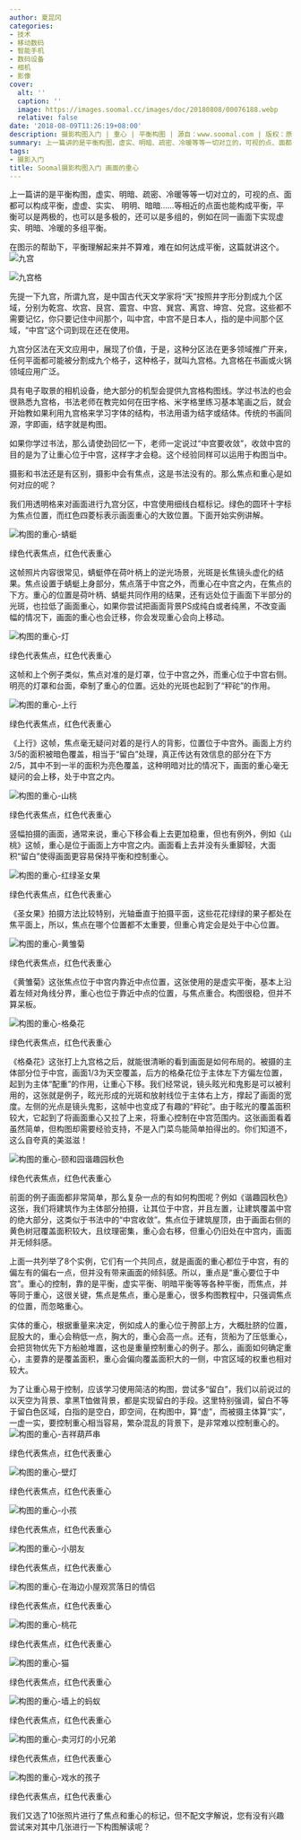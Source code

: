 ```yaml
---
author: 夏昆冈
categories:
- 技术
- 移动数码
- 智能手机
- 数码设备
- 相机
- 影像
cover:
  alt: ''
  caption: ''
  image: https://images.soomal.cc/images/doc/20180808/00076188.webp
  relative: false
date: '2018-08-09T11:26:19+08:00'
description: 摄影构图入门 | 重心 | 平衡构图 | 源自：www.soomal.com | 版权：原创 |  平均/总评分：09.82/373
summary: 上一篇讲的是平衡构图，虚实、明暗、疏密、冷暖等等一切对立的，可视的点、面都可以构成平衡，虚虚、实实、 明明、暗暗……等相近的点面也能构成平衡。平衡理解起来并不算难，难在如何达成平衡，这篇就讲这个
tags:
- 摄影入门
title: Soomal摄影构图入门 画面的重心
---
```


上一篇讲的是平衡构图，虚实、明暗、疏密、冷暖等等一切对立的，可视的点、面都可以构成平衡，虚虚、实实、 明明、暗暗……等相近的点面也能构成平衡，平衡可以是两极的，也可以是多极的，还可以是多组的，例如在同一画面下实现虚实、明暗、冷暖的多组平衡。

在图示的帮助下，平衡理解起来并不算难，难在如何达成平衡，这篇就讲这个。
![九宫](https://images.soomal.cc/images/doc/20180808/00076185_01.webp)




![九宫格](https://images.soomal.cc/images/doc/20180808/00076186_01.webp)




先提一下九宫，所谓九宫，是中国古代天文学家将“天”按照井字形分割成九个区域，分别为乾宫、坎宫、艮宫、震宫、中宫、巽宫、离宫、坤宫、兑宫。这些都不需要记忆，你只要记住中间那个，叫中宫，中宫不是日本人，指的是中间那个区域，“中宫”这个词到现在还在使用。

九宫分区法在天文应用中，展现了价值，于是，这种分区法在更多领域推广开来，任何平面都可能被分割成九个格子，这种格子，就叫九宫格。九宫格在书画或火锅领域应用广泛。

具有电子取景的相机设备，绝大部分的机型会提供九宫格构图线。学过书法的也会很熟悉九宫格，书法老师在教完如何在田字格、米字格里练习基本笔画之后，就会开始教如果利用九宫格来学习字体的结构，书法用语为结字或结体。传统的书画同源，字即画，结字就是构图。

如果你学过书法，那么请使劲回忆一下，老师一定说过“中宫要收敛”，收敛中宫的目的是为了让重心位于中宫，这样字才会稳。这个经验同样可以运用于构图当中。

摄影和书法还是有区别，摄影中会有焦点，这是书法没有的。那么焦点和重心是如何对应的呢？

我们用透明格来对画面进行九宫分区，中宫使用细线白框标记。绿色的圆环十字标为焦点位置，而红色四菱标表示画面重心的大致位置。下面开始实例讲解。

![构图的重心-蜻蜓](https://images.soomal.cc/images/doc/20180808/00076187.webp)

绿色代表焦点，红色代表重心


这帧照片内容很常见，蜻蜓停在荷叶柄上的逆光场景，光斑是长焦镜头虚化的结果。焦点设置于蜻蜓上身部分，焦点落于中宫之外，而重心在中宫之内，在焦点的下方。重心的位置是荷叶柄、蜻蜓共同作用的结果，还有远处位于画面下半部分的光斑，也拉低了画面重心，如果你尝试把画面背景PS成纯白或者纯黑，不改变画幅的情况下，画面的重心也会迁移，你会发现重心会向上移动。

![构图的重心-灯](https://images.soomal.cc/images/doc/20180808/00076188.webp)

绿色代表焦点，红色代表重心


这帧和上个例子类似，焦点对准的是灯罩，位于中宫之外，而重心位于中宫右侧。明亮的灯罩和台面，牵制了重心的位置。远处的光斑也起到了“秤砣”的作用。

![构图的重心-上行](https://images.soomal.cc/images/doc/20180808/00076190.webp)

绿色代表焦点，红色代表重心


《上行》这帧，焦点毫无疑问对着的是行人的背影，位置位于中宫外。画面上方约3/5的面积被暗色覆盖，相当于“留白”处理，真正传达有效信息的部分在下方2/5，其中不到一半的面积为亮色覆盖，这种明暗对比的情况下，画面的重心毫无疑问的会上移，处于中宫之内。

![构图的重心-山桃](https://images.soomal.cc/images/doc/20180808/00076189.webp)

绿色代表焦点，红色代表重心


竖幅拍摄的画面，通常来说，重心下移会看上去更加稳重，但也有例外，例如《山桃》这帧，重心是位于画面上方中宫之内。画面看上去并没有头重脚轻，大面积“留白”使得画面更容易保持平衡和控制重心。

![构图的重心-红绿圣女果](https://images.soomal.cc/images/doc/20180808/00076191.webp)

绿色代表焦点，红色代表重心


《圣女果》拍摄方法比较特别，光轴垂直于拍摄平面，这些花花绿绿的果子都处在焦平面上，所以，焦点在哪个位置都不太重要，但重心肯定会是处于中心位置。

![构图的重心-黄雏菊](https://images.soomal.cc/images/doc/20180808/00076192.webp)

绿色代表焦点，红色代表重心


《黄雏菊》这张焦点位于中宫内靠近中点位置，这张使用的是虚实平衡，基本上沿着左倾对角线分界，重心也位于靠近中点的位置，与焦点重合。构图很稳，但并不算呆板。

![构图的重心-格桑花](https://images.soomal.cc/images/doc/20180808/00076193.webp)

绿色代表焦点，红色代表重心


《格桑花》这张打上九宫格之后，就能很清晰的看到画面是如何布局的。被摄的主体部分位于中宫，画面1/3为天空覆盖，后方的格桑花位于主体左下方偏左位置，起到为主体“配重”的作用，让重心下移。我们经常说，镜头眩光和鬼影是可以被利用的，这张就是例子，眩光形成的光斑和放射线位于主体右上方，撑起了画面的宽度。左侧的光点是镜头鬼影，这帧中也变成了有趣的“秤砣”。由于眩光的覆盖面积较大，它起到了将画面重心又拉了上来，将重心控制在中宫范围内。这张画面看着虽然简单，但构图却需要经验支持，不是入门菜鸟能简单拍得出的。你们知道不，这么自夸真的美滋滋！

![构图的重心-颐和园谐趣园秋色](https://images.soomal.cc/images/doc/20180808/00076194.webp)

绿色代表焦点，红色代表重心


前面的例子画面都非常简单，那么复杂一点的有如何构图呢？例如《谐趣园秋色》这张，我们将建筑作为主体部分拍摄，让其位于中宫，并且左置，让建筑覆盖中宫的绝大部分，这类似于书法中的“中宫收敛”。焦点位于建筑屋顶，由于画面右侧的黄色树冠覆盖面积较大，且纹理密集，重心会右移，但重心仍旧处在中宫内，画面并无倾斜感。

上面一共列举了8个实例，它们有一个共同点，就是画面的重心都位于中宫，有的偏左有的偏右一点，但并没有带来画面的倾斜感。所以，重点是“重心要位于中宫”。重心的控制，靠的是平衡，虚实平衡、明暗平衡等等各种平衡，而焦点，并等同于重心，这很关键，焦点是焦点，重心是重心，很多构图教程中，只强调焦点的位置，而忽略重心。

实体的重心，根据重量来决定，例如成人的重心位于胯部上方，大概肚脐的位置，屁股大的，重心会稍低一点，胸大的，重心会高一点。还有，货船为了压低重心，会把货物优先下方船舱堆置，这也是重量控制重心的例子。那么，画面如何确定重心，主要靠的是覆盖面积，重心会偏向覆盖面积大的一侧，中宫区域的权重也相对较大。

为了让重心易于控制，应该学习使用简洁的构图，尝试多“留白”，我们以前说过的以天空为背景、拿黑T恤做背景，都是实现留白的手段。这里特别强调，留白不等于留白色区域，白指的是空白，即空间，在构图中，算“虚”，而被摄主体算“实”，一虚一实，要控制重心相当容易，繁杂混乱的背景下，是非常难以控制重心的。
![构图的重心-吉祥葫芦串](https://images.soomal.cc/images/doc/20180808/00076195_01.webp)

绿色代表焦点，红色代表重心


![构图的重心-壁灯](https://images.soomal.cc/images/doc/20180808/00076196_01.webp)

绿色代表焦点，红色代表重心


![构图的重心-小孩](https://images.soomal.cc/images/doc/20180808/00076197_01.webp)

绿色代表焦点，红色代表重心


![构图的重心-小朋友](https://images.soomal.cc/images/doc/20180808/00076198_01.webp)

绿色代表焦点，红色代表重心


![构图的重心-在海边小屋观赏落日的情侣](https://images.soomal.cc/images/doc/20180808/00076199_01.webp)

绿色代表焦点，红色代表重心


![构图的重心-桃花](https://images.soomal.cc/images/doc/20180808/00076200_01.webp)

绿色代表焦点，红色代表重心


![构图的重心-猫](https://images.soomal.cc/images/doc/20180808/00076201_01.webp)

绿色代表焦点，红色代表重心


![构图的重心-墙上的蚂蚁](https://images.soomal.cc/images/doc/20180808/00076202_01.webp)

绿色代表焦点，红色代表重心


![构图的重心-卖河灯的小兄弟](https://images.soomal.cc/images/doc/20180808/00076203_01.webp)

绿色代表焦点，红色代表重心


![构图的重心-戏水的孩子](https://images.soomal.cc/images/doc/20180808/00076204_01.webp)

绿色代表焦点，红色代表重心


我们又选了10张照片进行了焦点和重心的标记，但不配文字解说，您有没有兴趣尝试来对其中几张进行一下构图解读呢？